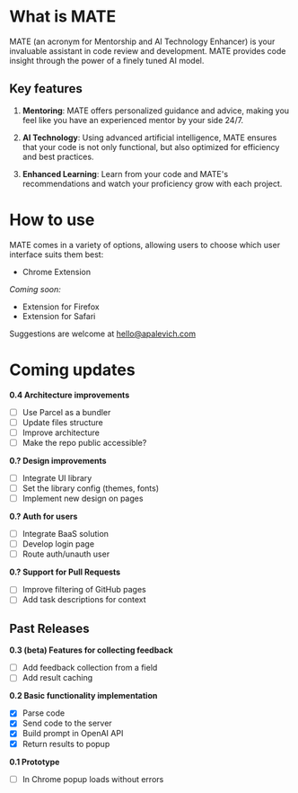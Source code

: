 # What is MATE

MATE (an acronym for Mentorship and AI Technology Enhancer) is your invaluable assistant in code review and development. MATE provides code insight through the power of a finely tuned AI model.

## Key features

1. **Mentoring**: MATE offers personalized guidance and advice, making you feel like you have an experienced mentor by your side 24/7.

2. **AI Technology**: Using advanced artificial intelligence, MATE ensures that your code is not only functional, but also optimized for efficiency and best practices.

3. **Enhanced Learning**: Learn from your code and MATE's recommendations and watch your proficiency grow with each project.

# How to use

MATE comes in a variety of options, allowing users to choose which user interface suits them best:

- Chrome Extension

_Coming soon:_
- Extension for Firefox
- Extension for Safari

Suggestions are welcome at [hello@apalevich.com](mailto:hello@apalevich.com)

# Coming updates

**0.4 Architecture improvements**
- [ ] Use Parcel as a bundler
- [ ] Update files structure
- [ ] Improve architecture
- [ ] Make the repo public accessible?

**0.? Design improvements**
- [ ] Integrate UI library
- [ ] Set the library config (themes, fonts)
- [ ] Implement new design on pages

**0.? Auth for users**
- [ ] Integrate BaaS solution
- [ ] Develop login page
- [ ] Route auth/unauth user

**0.? Support for Pull Requests**

- [ ] Improve filtering of GitHub pages
- [ ] Add task descriptions for context

## Past Releases

**0.3 (beta) Features for collecting feedback**

- [ ] Add feedback collection from a field
- [ ] Add result caching

**0.2 Basic functionality implementation**

- [x] Parse code
- [x] Send code to the server
- [x] Build prompt in OpenAI API
- [x] Return results to popup

**0.1 Prototype**
- [ ] In Chrome popup loads without errors
